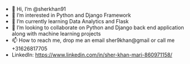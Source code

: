 - 👋 Hi, I’m @sherkhan91
- 👀 I’m interested in Python and Django Framework
- 🌱 I’m currently learning Data Analytics and Flask
- 💞️ I’m looking to collaborate on Python and Django back end application along with machine learning projects
- 📫 How to reach me, drop me an email sher9khan@gmail or call me +31626817705
- LinkedIn: https://www.linkedin.com/in/sher-khan-mari-860971158/

<!---
sherkhan91/sherkhan91 is a ✨ special ✨ repository because its `README.md` (this file) appears on your GitHub profile.
You can click the Preview link to take a look at your changes.
--->
